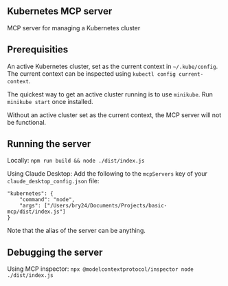 ## Kubernetes MCP server

MCP server for managing a Kubernetes cluster 

## Prerequisities

An active Kubernetes cluster, set as the current context in `~/.kube/config`. The current context can be inspected using `kubectl config current-context`.

The quickest way to get an active cluster running is to use `minikube`. Run `minikube start` once installed.

Without an active cluster set as the current context, the MCP server will not be functional. 

## Running the server

Locally: `npm run build && node ./dist/index.js`

Using Claude Desktop: Add the following to the `mcpServers` key of your `claude_desktop_config.json` file:
```
"kubernetes": {
	"command": "node",
	"args": ["/Users/bry24/Documents/Projects/basic-mcp/dist/index.js"]
}
```

Note that the alias of the server can be anything.

## Debugging the server

Using MCP inspector: `npx @modelcontextprotocol/inspector node ./dist/index.js`